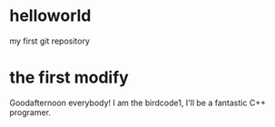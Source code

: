 # helloworld
my first git repository
# the first modify
Goodafternoon everybody! I am the birdcode1, I'll be a fantastic C++ programer.
